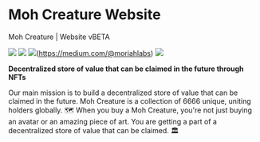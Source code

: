 # Moh Creature Website
Moh Creature | Website vBETA

[![](https://img.shields.io/badge/author-@MohCreature-red.svg?style=flat)](https://twitter.com/MohCreature) [![](https://img.shields.io/badge/discord-MohCreature-blue.svg?style=flat)](https://discord.gg/EJgzrteXHU) ![](https://img.shields.io/badge/newsletter-MoriahLabs-yellow.svg?style=flat)(https://medium.com/@moriahlabs) ![](https://img.shields.io/badge/build-html-success.svg?style=flat)

**Decentralized store of value that can be claimed in the future through NFTs**

Our main mission is to build a decentralized store of value that can be claimed in the future. Moh Creature is a collection of 6666 unique, uniting holders globally. 🗺 When you buy a Moh Creature, you're not just buying an avatar or an amazing piece of art. You are getting a part of a decentralized store of value that can be claimed. 🏛

